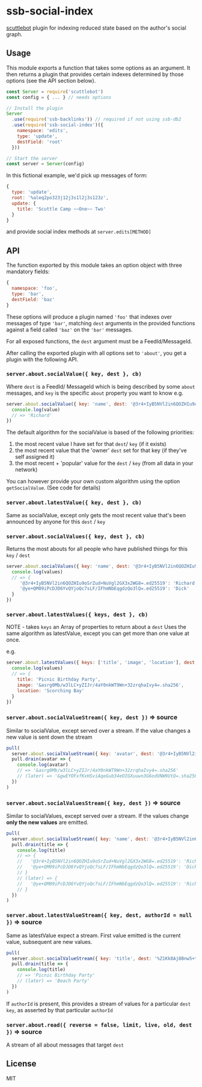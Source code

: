 # ssb-social-index

[scuttlebot](http://scuttlebutt.nz/) plugin for indexing reduced state based on the author's social graph.

## Usage

This module exports a function that takes some options as an argument. It then returns a plugin that provides certain indexes determined by those options (see the API section below).

```js
const Server = require('scuttlebot')
const config = { ... } // needs options

// Install the plugin
Server
  .use(require('ssb-backlinks')) // required if not using ssb-db2
  .use(require('ssb-social-index')({
    namespace: 'edits',
    type: 'update',
    destField: 'root'
  }))

// Start the server
const server = Server(config)
```

In this fictional example, we'd pick up messages of form:
```js
{
  type: 'update',
  root: '%aleq2po323j12j3s1l2j3s123z',
  update: {
    title: 'Scuttle Camp ~~One~~ Two'
  }
}
```

and provide social index methods at `server.edits[METHOD]`

## API

The function exported by this module takes an option object with three mandatory fields:

```js
{
  namespace: 'foo',
  type: 'bar',
  destField: 'baz'
}
```

These options will produce a plugin named `'foo'` that indexes over messages of type `'bar'`, matching `dest` arguments in the provided functions against a field called `'baz'` on the `'bar'` messages.

For all exposed functions, the `dest` argument must be a FeedId/MessageId.

After calling the exported plugin with all options set to `'about'`, you get a plugin with the following API.

### `server.about.socialValue({ key, dest }, cb)`

Where `dest` is a FeedId/ MessageId which is being described by some `about` messages, and `key` is the specific `about` property you want to know e.g.

```js
server.about.socialValue({ key: 'name', dest: '@3r4+IyB5NVl2in6QOZHIu9oSrZud+NuVgl2GX3x2WG8=.ed25519' }, (err, value) => {
  console.log(value)
  // => 'Richard'
})
```

The default algorithm for the socialValue is based of the following priorities:
1. the most recent value I have set for that `dest`/ `key` (if it exists)
2. the most recent value that the 'owner' `dest` set for that key (if they've self assigned it)
3. the most recent + 'popular' value for the `dest` / `key` (from all data in your network)

You can however provide your own custom algorithm using the option `getSocialValue`. (See code for details)

### `server.about.latestValue({ key, dest }, cb)`

Same as socialValue, except only gets the most recent value that's been announced by anyone for this `dest` / `key`

### `server.about.socialValues({ key, dest }, cb)`

Returns the most abouts for all people who have published things for this `key` / `dest`

```js
server.about.socialValues({ key: 'name', dest: '@3r4+IyB5NVl2in6QOZHIu9oSrZud+NuVgl2GX3x2WG8=.ed25519' }, (err, values) => {
  console.log(values)
  // => {
     '@3r4+IyB5NVl2in6QOZHIu9oSrZud+NuVgl2GX3x2WG8=.ed25519': 'Richard',
     '@ye+QM09iPcDJD6YvQYjoQc7sLF/IFhmNbEqgdzQo3lQ=.ed25519': 'Dick'
  }
})
```

### `server.about.latestValues({ keys, dest }, cb)`

NOTE - takes `keys` an Array of properties to return about a `dest`
Uses the same algorithm as latestValue, except you can get more than one value at once.

e.g.
```js
server.about.latestValues({ keys: ['title', 'image', 'location'], dest: '%Z1Kk8Aj8Bnw5+t4d73kRPHMA0Nj2bL1bx7n7obZhVZg=.sha256' }, (err, values) => {
  console.log(values)
  // => {
    title: 'Picnic Birthday Party',
    image: '&asrg0Mb/w3lLC+yZIJr/4aY0nkWT9Wn+32zrqhaIvy4=.sha256',
    location: 'Scorching Bay'
  }
})
```

### `server.about.socialValueStream({ key, dest })` => source

Similar to socialValue, except served over a stream. If the value changes a new value is sent down the stream

```js
pull(
  server.about.socialValueStream({ key: 'avatar', dest: '@3r4+IyB5NVl2in6QOZHIu9oSrZud+NuVgl2GX3x2WG8=.ed25519' }),
  pull.drain(avatar => {
    console.log(avatar)
    // => '&asrg0Mb/w3lLC+yZIJr/4aY0nkWT9Wn+32zrqhaIvy4=.sha256'
    // (later) => '&gwEYOFxfKxHSviAqeGub34eOIGXuuwn3G6odVNW9UtQ=.sha256'
  })
)
```

### `server.about.socialValuesStream({ key, dest })` => source

Similar to socialValues, except served over a stream. If the values change **only the new values** are emitted.

```js
pull(
  server.about.socialValueStream({ key: 'name', dest: '@3r4+IyB5NVl2in6QOZHIu9oSrZud+NuVgl2GX3x2WG8=.ed25519' }),
  pull.drain(title => {
    console.log(title)
    // => {
    //   '@3r4+IyB5NVl2in6QOZHIu9oSrZud+NuVgl2GX3x2WG8=.ed25519': 'Richard',
    //   '@ye+QM09iPcDJD6YvQYjoQc7sLF/IFhmNbEqgdzQo3lQ=.ed25519': 'Dick'
    // }
    // (later) => {
    //   '@ye+QM09iPcDJD6YvQYjoQc7sLF/IFhmNbEqgdzQo3lQ=.ed25519': 'Rich'
    // }
  })
)
```

### `server.about.latestValueStream({ key, dest, authorId = null })` => source

Same as latestValue expect a stream. First value emitted is the current value, subsequent are new values.

```js
pull(
  server.about.socialValueStream({ key: 'title', dest: '%Z1Kk8Aj8Bnw5+t4d73kRPHMA0Nj2bL1bx7n7obZhVZg=.sha256' }),
  pull.drain(title => {
    console.log(title)
    // => 'Picnic Birthday Party'
    // (later) => 'Beach Party'
  })
)
```

If `authorId` is present, this provides a stream of values for a particular `dest` `key`, as asserted by that particular `authorId`

### `server.about.read({ reverse = false, limit, live, old, dest })` => source

A stream of all about messages that target `dest`

## License

MIT
